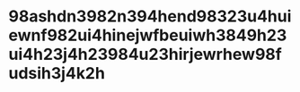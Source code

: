 # 98ashdn3982n394hend98323u4huiewnf982ui4hinejwfbeuiwh3849h23ui4h23j4h23984u23hirjewrhew98fudsih3j4k2h